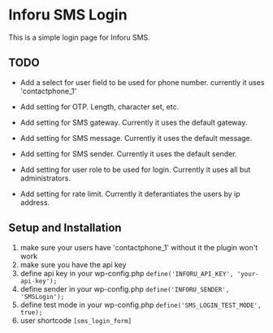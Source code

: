# Inforu SMS Login

This is a simple login page for Inforu SMS.

## TODO

- Add a select for user field to be used for phone number. currently it uses 'contactphone_1'
- Add setting for OTP. Length, character set, etc.
- Add setting for SMS gateway. Currently it uses the default gateway.
- Add setting for SMS message. Currently it uses the default message.
- Add setting for SMS sender. Currently it uses the default sender.
- Add setting for user role to be used for login. Currently it uses all but administrators.

- Add setting for rate limit. Currently it deferantiates the users by ip address.

## Setup and Installation

1. make sure your users have 'contactphone_1' without it the plugin won't work
2. make sure you have the api key
3. define api key in your wp-config.php ```define('INFORU_API_KEY', 'your-api-key');```
4. define sender in your wp-config.php ```define('INFORU_SENDER', 'SMSLogin');```
5. define test mode in your wp-config.php ```define('SMS_LOGIN_TEST_MODE', true);```
6. user shortcode ```[sms_login_form]```